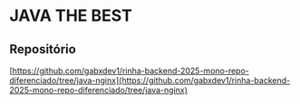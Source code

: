 # JAVA THE BEST

## Repositório
[https://github.com/gabxdev1/rinha-backend-2025-mono-repo-diferenciado/tree/java-nginx](https://github.com/gabxdev1/rinha-backend-2025-mono-repo-diferenciado/tree/java-nginx)
